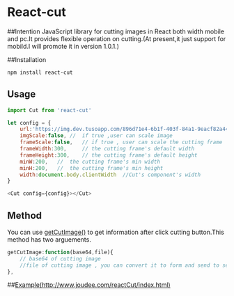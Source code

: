 # React-cut

##Intention
JavaScript library for cutting images in React both width mobile and pc.It provides flexible operation on cutting.(At present,it just support for mobild.I will promote it in version 1.0.1.)


##Installation

```sh
npm install react-cut
```

## Usage

```js
import Cut from 'react-cut'

let config = {
	url:'https://img.dev.tusoapp.com/896d71e4-6b1f-403f-84a1-9eacf82a4438.jpg', // the image you want to cut
	imgScale:false,	//	if true ,user can scale image
	frameScale:false,	// if true , user can scale the cutting frame
	frameWidth:300,		// the cutting frame's default width
	frameHeight:300,	// the cutting frame's default height
	minW:200,	//	the cutting frame's min width
	minH:200,	//	the cutting frame's min height
	width:document.body.clientWidth  //Cut's component's width
}

<Cut config={config}></Cut>
```

## Method
You can use [getCutImage()]() to get information after click cutting button.This method has two arguements.
```js
getCutImage:function(base64,file){
	// base64 of cutting image
	//file of cutting image , you can convert it to form and send to server.
},
```

##[Example(http://www.joudee.com/reactCut/index.html)](http://www.joudee.com/reactCut/index.html)